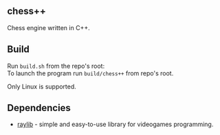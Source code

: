 ## chess++ 

Chess engine written in C++.

## Build

Run `build.sh` from the repo's root:  
To launch the program run `build/chess++` from repo's root.  

Only Linux is supported.

## Dependencies

- [raylib](https://www.raylib.com/) - simple and easy-to-use library for videogames programming.
